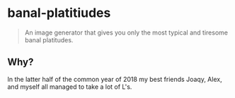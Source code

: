 # banal-platitiudes
> An image generator that gives you only the most typical and tiresome banal platitudes.

## Why? 

In the latter half of the common year of 2018 my best friends Joaqy, Alex, and myself all managed to take a lot of L's.
